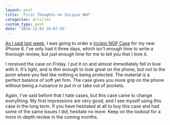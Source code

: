 ```yaml
---
layout: post
title: 'First Thoughts on Incipio NGP'
categories: articles
custom_type: post
date: '2014-11-03 16:07:45'
---
```

[As I said last week](/2014/10/the-wirecutter-on-the-best-iphone-6-case), I was going to order a [Incipio NGP Case](http://www.incipio.com/cases/iphone-cases/iphone-6-cases/ngp-flexible-impact-resistant-case-iphone-6.html) for my new iPhone 6. I've only had it three days, which isn't enough time to write a thorough review, but just enough time for me to tell you that I love it.

I received the case on Friday. I put it on and almost immediately fell in love with it. It's light, and is thin enough to look great on the phone, but not to the point where you feel like nothing is being protected. The material is a perfect balance of soft yet firm. The case gives you more grip on the phone without being a nuisance to put in or take out of pockets. 

Again, I've said before that I hate cases, but this case came to change everything. My first impressions are very good, and I see myself using this case in the long term. If you have hesitated at all to buy this case and had some of the same issues I did, hesitate no more. Keep on the lookout for a more in-depth review in the coming months.